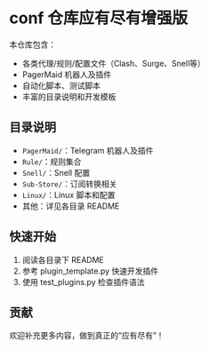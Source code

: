 # conf 仓库应有尽有增强版

本仓库包含：
- 各类代理/规则/配置文件（Clash、Surge、Snell等）
- PagerMaid 机器人及插件
- 自动化脚本、测试脚本
- 丰富的目录说明和开发模板

## 目录说明
- `PagerMaid/`：Telegram 机器人及插件
- `Rule/`：规则集合
- `Snell/`：Snell 配置
- `Sub-Store/`：订阅转换相关
- `Linux/`：Linux 脚本和配置
- 其他：详见各目录 README

## 快速开始
1. 阅读各目录下 README
2. 参考 plugin_template.py 快速开发插件
3. 使用 test_plugins.py 检查插件语法

## 贡献
欢迎补充更多内容，做到真正的“应有尽有”！
